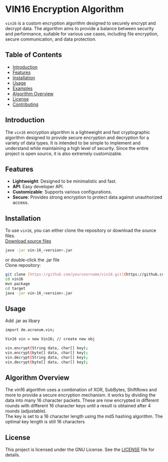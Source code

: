# VIN16 Encryption Algorithm

`vin16` is a custom encryption algorithm designed to securely encrypt and decrypt data. The algorithm aims to provide a balance between security and performance, suitable for various use cases, including file encryption, secure communication, and data protection.

## Table of Contents

- [Introduction](#introduction)
- [Features](#features)
- [Installation](#installation)
- [Usage](#usage)
- [Examples](#examples)
- [Algorithm Overview](#algorithm-overview)
- [License](#license)
- [Contributing](#contributing)

## Introduction

The `vin16` encryption algorithm is a lightweight and fast cryptographic algorithm designed to provide secure encryption and decryption for a variety of data types. It is intended to be simple to implement and understand while maintaining a high level of security. Since the entire project is open source, it is also extremely customizable.

## Features

- **Lightweight**: Designed to be minimalistic and fast.
- **API**: Easy developer API.
- **Customizable**: Supports various configurations.
- **Secure**: Provides strong encryption to protect data against unauthorized access.

## Installation

To use `vin16`, you can either clone the repository or download the source files. <br>
[Download source files](https://github.com/acranum/VIN16/releases/download/1.0.0/vin-16_1.0.0.jar)

```bash
java -jar vin-16_<version>.jar
```
or double-click the .jar file <br>
Clone repository: 
```bash
git clone [https://github.com/yourusername/vin16.git](https://github.com/acranum/VIN16.git)
cd vin16
mvn package
cd target
java -jar vin-16_<version>.jar
```
## Usage
Add .jar as libary <br>
```bash
import de.acranum.vin;

Vin16 vin = new Vin16; // create new obj

vin.encrypt(String data, char[] key);
vin.encrypt(byte[] data, char[] key);
vin.decrypt(String data, char[] key);
vin.decrypt(byte[] data, char[] key);
```

## Algorithm Overview
The vin16 algorithm uses a combination of XOR, SubBytes, ShiftRows and more to provide a secure encryption mechanism. it works by dividing the data into many 16 character packets. These are now encrypted in different rounds with different 16 character keys until a result is obtained after 4 rounds (adjustable). <br>
The key is set to a 16 character length using the md5 hashing algorithm. The optimal key length is still 16 characters

## License
This project is licensed under the GNU License. See the [LICENSE](https://github.com/acranum/VIN16/blob/main/LICENSE) file for details.
